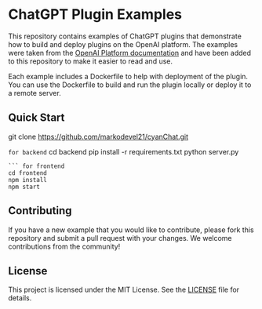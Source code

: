 # ChatGPT Plugin Examples
This repository contains examples of ChatGPT plugins that demonstrate how to build and deploy plugins on the OpenAI platform. The examples were taken from the [OpenAI Platform documentation](https://platform.openai.com/docs/plugins/examples) and have been added to this repository to make it easier to read and use.

Each example includes a Dockerfile to help with deployment of the plugin. You can use the Dockerfile to build and run the plugin locally or deploy it to a remote server.

## Quick Start
git clone https://github.com/markodevel21/cyanChat.git

``` for backend ```
cd backend
pip install -r requirements.txt
python server.py
```
``` for frontend
cd frontend
npm install
npm start
```

## Contributing
If you have a new example that you would like to contribute, please fork this repository and submit a pull request with your changes. We welcome contributions from the community!

## License
This project is licensed under the MIT License. See the [LICENSE](LICENSE) file for details.
